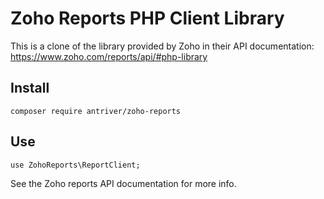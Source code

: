 # Zoho Reports PHP Client Library

This is a clone of the library provided by Zoho in their API documentation:
https://www.zoho.com/reports/api/#php-library
 
## Install
```
composer require antriver/zoho-reports
```

## Use
```
use ZohoReports\ReportClient;
```
See the Zoho reports API documentation for more info.
